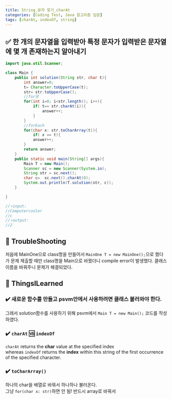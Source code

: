 ```yaml
---
title: String_문자 찾기_charAt
categories: [Coding Test, Java 알고리즘 입문]
tags: [charAt, indexOf, string]
---
```


## ✅ 한 개의 문자열을 입력받아 특정 문자가 입력받은 문자열에 몇 개 존재하는지 알아내기

```java
import java.util.Scanner;

class Main {
    public int solution(String str, char t){
        int answer=0;
        t= Character.toUpperCase(t);
        str= str.toUpperCase();
        //for문
        for(int i=0; i<str.length(); i++){
            if( t== str.charAt(i)){
                answer++;
            }
        }
        //forEach
        for(char x: str.toCharArray(t)){
            if( x == t){
            answer++;
        }
        return answer;
    }
    public static void main(String[] args){
        Main T = new Main();
        Scanner sc = new Scanner(System.in);
        String str = sc.next();
        char c=  sc.next().charAt(0);
        System.out.println(T.solution(str, c));
    }

}

//⭐️input:
//Computercooler
//c
//⭐️output:
//2
```

## 🔴 TroubleShooting

처음에 MainOne으로 class명을 만들어서 `MainOne T = new MainOne();`으로 했다가 문제 제출할 때만 class명을 Main으로 바꿨더니 compile error이 발생했다. 클래스 이름을 바꿔주니 문제가 해결되었다.

## 🔵 ThingsILearned

### ✔️ 새로운 함수를 만들고 psvm안에서 사용하려면 클래스 불러와야 한다.

그래서 solution함수를 사용하기 위해 psvm에서 `Main T = new Main();` 코드를 작성하였다.

### ✔️ `charAt` 🆚 `indexOf`

`charAt` returns the **char** value at the specified index <br>
whereas `indexOf` returns the **index** within this string of the first occurrence of the specified character.

### ✔️ `toCharArray()`

하나의 char을 배열로 바꿔서 하나하나 불러온다. <br>
그냥 `for(char x: str)`하면 안 됨! 반드시 array로 바꿔서 <br>
